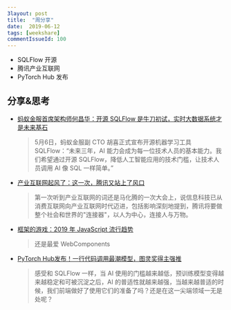 ```yaml
---
3layout: post
title:  "周分享"
date:  2019-06-12
tags: [weekshare]
commentIssueId: 100
---
```




* SQLFlow 开源
* 腾讯产业互联网
* PyTorch Hub 发布



## 分享&思考

- [蚂蚁金服首席架构师何昌华：开源 SQLFlow 是牛刀初试，实时大数据系统才是未来基石](https://mp.weixin.qq.com/s/0McWvtrRARcWrQHJvxxrcw)

  > 5月6日，蚂蚁金服副 CTO 胡喜正式宣布开源机器学习工具 SQLFlow：“未来三年，AI 能力会成为每一位技术人员的基本能力。我们希望通过开源 SQLFlow，降低人工智能应用的技术门槛，让技术人员调用 AI 像 SQL 一样简单。”

- [产业互联网起风了：这一次，腾讯又站上了风口](https://www.infoq.cn/article/JE*tihxmSZRElb29SgbL)

  > 第一次听到产业互联网的词还是马化腾的一次大会上，说信息科技已从消费互联网向产业互联网时代迈进，包括影响深刻地提到，腾讯将要做整个社会和世界的"连接器"，以人为中心，连接人与万物。

- [框架的游戏：2019 年 JavaScript 流行趋势](https://www.infoq.cn/article/ltm51Ju4z1-yw3cvZshx)

  > 还是最爱 WebComponents

- [PyTorch Hub发布！一行代码调用最潮模型，图灵奖得主强推](https://mp.weixin.qq.com/s/lS3YiXzYyY6-XNTFyH_GHg)

  > 感受和 SQLFlow 一样，当 AI 使用的门槛越来越低，预训练模型变得越来越稳定和可被沉淀之后，AI 的普适性就越来越强，当越来越普适的时候，我们前端做好了使用它们的准备了吗？还是在这一尖端领域一无是处呢？

